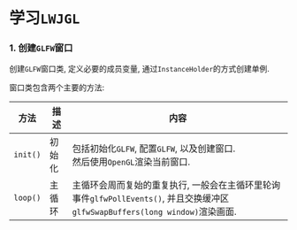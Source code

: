# 学习`LWJGL `

### 1. 创建`GLFW`窗口

创建`GLFW`窗口类, 定义必要的成员变量, 通过`InstanceHolder`的方式创建单例.

窗口类包含两个主要的方法:

| 方法       | 描述   | 内容                                       |
| -------- | ---- | ---------------------------------------- |
| `init()` | 初始化  | 包括初始化`GLFW`, 配置`GLFW`, 以及创建窗口.<br>然后使用`OpenGL`渲染当前窗口. |
| `loop()` | 主循环  | 主循环会周而复始的重复执行, 一般会在主循环里轮询事件`glfwPollEvents()`, 并且交换缓冲区`glfwSwapBuffers(long window)`渲染画面. |


